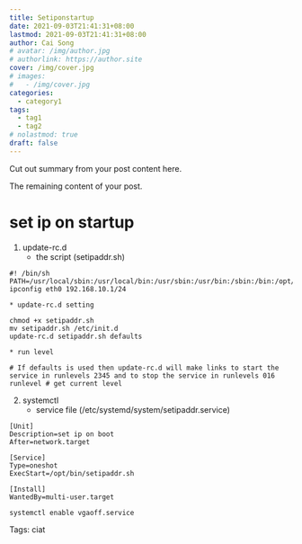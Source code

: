 ```yaml
---
title: Setiponstartup
date: 2021-09-03T21:41:31+08:00
lastmod: 2021-09-03T21:41:31+08:00
author: Cai Song
# avatar: /img/author.jpg
# authorlink: https://author.site
cover: /img/cover.jpg
# images:
#   - /img/cover.jpg
categories:
  - category1
tags:
  - tag1
  - tag2
# nolastmod: true
draft: false
---
```


Cut out summary from your post content here.

<!--more-->

The remaining content of your post.
# set ip on startup
1. update-rc.d
	* the script (setipaddr.sh)
``` shell
#! /bin/sh
PATH=/usr/local/sbin:/usr/local/bin:/usr/sbin:/usr/bin:/sbin:/bin:/opt/bin:$PATH
ipconfig eth0 192.168.10.1/24
```
	* update-rc.d setting
```shell
chmod +x setipaddr.sh
mv setipaddr.sh /etc/init.d
update-rc.d setipaddr.sh defaults
```
	* run level
```shell
# If defaults is used then update-rc.d will make links to start the service in runlevels 2345 and to stop the service in runlevels 016
runlevel # get current level
```

2. systemctl
	*  service file (/etc/systemd/system/setipaddr.service)  
	
```shell
[Unit]
Description=set ip on boot
After=network.target

[Service]
Type=oneshot
ExecStart=/opt/bin/setipaddr.sh

[Install]
WantedBy=multi-user.target
```

```shell
systemctl enable vgaoff.service
```



Tags:
  ciat